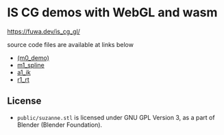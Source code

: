 # IS CG demos with WebGL and wasm

https://fuwa.dev/is_cg_gl/

source code files are available at links below

- [(m0_demo)](wasm/m0_demo/src)
- [m1_spline](wasm/m1_spline/src)
- [a1_ik](wasm/a1_ik/src)
- [r1_rt](r1_rt)

## License

- `public/suzanne.stl` is licensed under GNU GPL Version 3, as a part of Blender (Blender Foundation).
